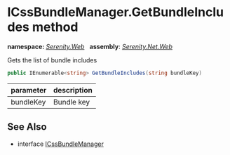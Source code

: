 # ICssBundleManager.GetBundleIncludes method
**namespace:** *[Serenity.Web](../../README.md#serenity.web-namespace)*   **assembly**: *[Serenity.Net.Web](../../README.md)*

Gets the list of bundle includes

```csharp
public IEnumerable<string> GetBundleIncludes(string bundleKey)
```

| parameter | description |
| --- | --- |
| bundleKey | Bundle key |

## See Also

* interface [ICssBundleManager](../ICssBundleManager.md)